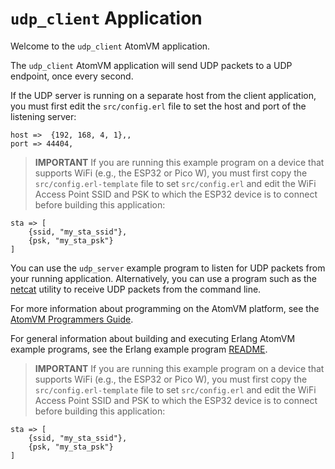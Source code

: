 # `udp_client` Application

Welcome to the `udp_client` AtomVM application.

The `udp_client` AtomVM application will send UDP packets to a UDP endpoint, once every second.

If the UDP server is running on a separate host from the client application, you must first edit the `src/config.erl` file to set the host and port of the listening server:

    host =>  {192, 168, 4, 1},,
    port => 44404,

> **IMPORTANT** If you are running this example program on a device that supports WiFi (e.g., the ESP32 or Pico W), you must first copy the `src/config.erl-template` file to set `src/config.erl` and edit the WiFi Access Point SSID and PSK to which the ESP32 device is to connect before building this application:

    sta => [
        {ssid, "my_sta_ssid"},
        {psk, "my_sta_psk"}
    ]

You can use the `udp_server` example program to listen for UDP packets from your running application.  Alternatively, you can use a program such as the [netcat](https://en.wikipedia.org/wiki/Netcat) utility to receive UDP packets from the command line.

For more information about programming on the AtomVM platform, see the [AtomVM Programmers Guide](https://doc.atomvm.net/programmers-guide.html).

For general information about building and executing Erlang AtomVM example programs, see the Erlang example program [README](../README.md).

> **IMPORTANT** If you are running this example program on a device that supports WiFi (e.g., the ESP32 or Pico W), you must first copy the `src/config.erl-template` file to set `src/config.erl` and edit the WiFi Access Point SSID and PSK to which the ESP32 device is to connect before building this application:

    sta => [
        {ssid, "my_sta_ssid"},
        {psk, "my_sta_psk"}
    ]
